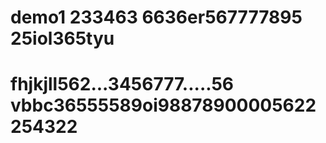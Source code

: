 # demo1 233463 6636er567777895 25iol365tyu
# fhjkjll562...3456777.....56 vbbc36555589oi98878900005622254322
